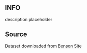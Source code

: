 ## INFO

description placeholder

## **Source**

Dataset downloaded from [Benson Site](https://www.cs.cornell.edu/~arb/data/)
